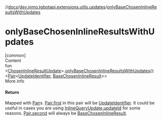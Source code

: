 //[docs](../../index.md)/[dev.inmo.tgbotapi.extensions.utils.updates](index.md)/[onlyBaseChosenInlineResultsWithUpdates](only-base-chosen-inline-results-with-updates.md)



# onlyBaseChosenInlineResultsWithUpdates  
[common]  
Content  
fun <[ChosenInlineResultUpdate](../dev.inmo.tgbotapi.types.update/-chosen-inline-result-update/index.md)>.[onlyBaseChosenInlineResultsWithUpdates](only-base-chosen-inline-results-with-updates.md)(): <[Pair](https://kotlinlang.org/api/latest/jvm/stdlib/kotlin/-pair/index.html)<[UpdateIdentifier](../dev.inmo.tgbotapi.types/index.md#%5Bdev.inmo.tgbotapi.types%2FUpdateIdentifier%2F%2F%2FPointingToDeclaration%2F%5D%2FClasslikes%2F625018081), [BaseChosenInlineResult](../dev.inmo.tgbotapi.types.InlineQueries.ChosenInlineResult/-base-chosen-inline-result/index.md)>>  
More info  


#### Return  


Mapped  with [Pair](https://kotlinlang.org/api/latest/jvm/stdlib/kotlin/-pair/index.html)s. [Pair.first](https://kotlinlang.org/api/latest/jvm/stdlib/kotlin/-pair/first.html) in this pair will be [UpdateIdentifier](../dev.inmo.tgbotapi.types/index.md#%5Bdev.inmo.tgbotapi.types%2FUpdateIdentifier%2F%2F%2FPointingToDeclaration%2F%5D%2FClasslikes%2F625018081). It could be useful in cases you are using [InlineQueryUpdate.updateId](../dev.inmo.tgbotapi.types.update/-inline-query-update/update-id.md) for some reasons. [Pair.second](https://kotlinlang.org/api/latest/jvm/stdlib/kotlin/-pair/second.html) will always be [BaseChosenInlineResult](../dev.inmo.tgbotapi.types.InlineQueries.ChosenInlineResult/-base-chosen-inline-result/index.md).

  



